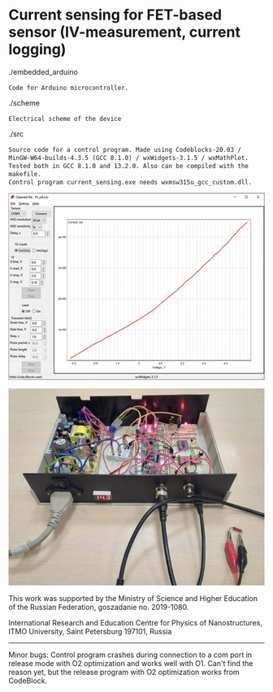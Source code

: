 # Current sensing for FET-based sensor (IV-measurement, current logging)


./embedded_arduino

	Code for Arduino microcontroller.
	
./scheme

	Electrical scheme of the device
	
./src

	Source code for a control program. Made using Codeblocks-20.03 / MinGW-W64-builds-4.3.5 (GCC 8.1.0) / wxWidgets-3.1.5 / wxMathPlot. Tested both in GCC 8.1.0 and 13.2.0. Also can be compiled with the makefile.
	Control program current_sensing.exe needs wxmsw315u_gcc_custom.dll. 


![Interface](interface.png)


![Appearance](./scheme/appearance.JPG)


This work was supported by the Ministry of Science and Higher Education of the Russian Federation, goszаdanie no.
2019-1080.

International Research and Education Centre for Physics of Nanostructures, ITMO University, Saint Petersburg 197101, Russia


----------------------

Minor bugs:
Control program crashes during connection to a com port in release mode with O2 optimization and works well with O1. 
Can't find the reason yet, but the release program with O2 optimization works from CodeBlock.
